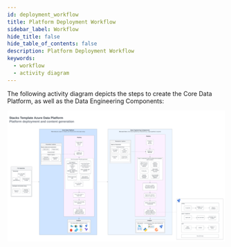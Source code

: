 ```yaml
---
id: deployment_workflow
title: Platform Deployment Workflow
sidebar_label: Workflow
hide_title: false
hide_table_of_contents: false
description: Platform Deployment Workflow
keywords:
  - workflow
  - activity diagram
---
```


The following activity diagram depicts the steps to create the Core Data Platform, as well as the
Data Engineering Components:

![DeploymentWorkflow.png](../images/DeploymentWorkflow.png)
